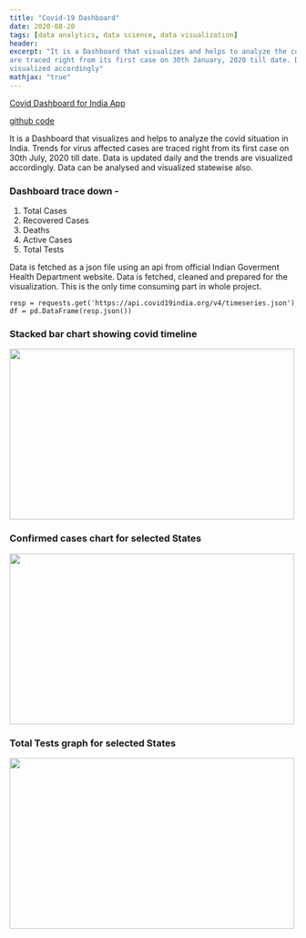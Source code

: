 ```yaml
---
title: "Covid-19 Dashboard"
date: 2020-08-20
tags: [data analytics, data science, data visualization]
header: 
excerpt: "It is a Dashboard that visualizes and helps to analyze the covid situation in India. Trends for virus affected cases 
are traced right from its first case on 30th January, 2020 till date. Data is updated daily and the trends are 
visualized accordingly"
mathjax: "true"
---
```


[Covid Dashboard for India App](https://covid--dashboard-india.herokuapp.com/)

[github code](https://github.com/koshalnirwan/covid_dashboard)

It is a Dashboard that visualizes and helps to analyze the covid situation in India. Trends for virus affected cases 
are traced right from its first case on 30th July, 2020 till date. Data is updated daily and the trends are 
visualized accordingly. Data can be analysed and visualized statewise also. 

### Dashboard trace down -
1. Total Cases
2. Recovered Cases
3. Deaths 
4. Active Cases
5. Total Tests

Data is fetched as a json file using an api from official Indian Goverment Health Department website. Data is fetched, 
cleaned and prepared for the visualization. This is the only time consuming part in whole project.

```
resp = requests.get('https://api.covid19india.org/v4/timeseries.json')
df = pd.DataFrame(resp.json())
```

### Stacked bar chart showing covid timeline 
<img src="images/bar.JPG" width=500 height=300>

### Confirmed cases chart for selected States
<img src="images/confirm.JPG" width=500 height=300>

### Total Tests graph for selected States
<img src="images/test.JPG" width=500 height=300>
